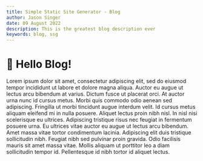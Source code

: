 ```yaml
---
title: Simple Static Site Generator - Blog
author: Jason Singer
date: 09 August 2022
description: This is the greatest blog description ever
keywords: blog, ssg
---
```


# 👋 Hello Blog!

Lorem ipsum dolor sit amet, consectetur adipiscing elit, sed do eiusmod tempor incididunt ut labore et dolore magna aliqua. Auctor eu augue ut lectus arcu bibendum at varius. Dictum fusce ut placerat orci. At auctor urna nunc id cursus metus. Morbi quis commodo odio aenean sed adipiscing. Fringilla ut morbi tincidunt augue interdum velit. Id cursus metus aliquam eleifend mi in nulla posuere. Aliquet lectus proin nibh nisl. In nisl nisi scelerisque eu ultrices. Adipiscing tristique risus nec feugiat in fermentum posuere urna. Eu ultrices vitae auctor eu augue ut lectus arcu bibendum. Amet massa vitae tortor condimentum lacinia. Adipiscing elit duis tristique sollicitudin nibh. Feugiat nibh sed pulvinar proin gravida. Odio facilisis mauris sit amet massa vitae. Mollis aliquam ut porttitor leo a diam sollicitudin tempor id. Pellentesque id nibh tortor id aliquet lectus.